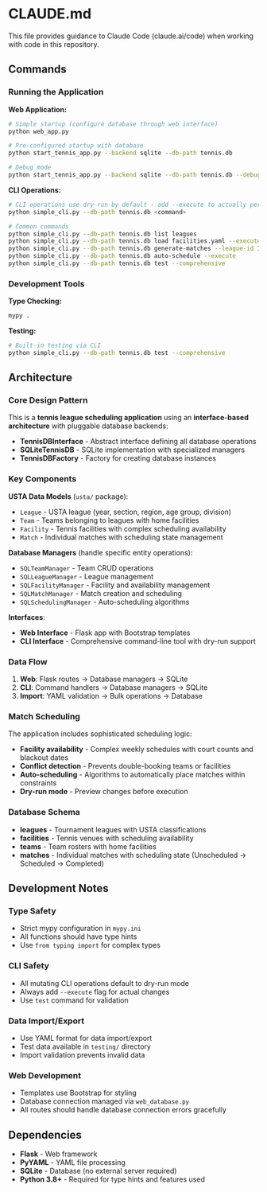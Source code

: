 # CLAUDE.md

This file provides guidance to Claude Code (claude.ai/code) when working with code in this repository.

## Commands

### Running the Application

**Web Application:**
```bash
# Simple startup (configure database through web interface)
python web_app.py

# Pre-configured startup with database
python start_tennis_app.py --backend sqlite --db-path tennis.db

# Debug mode
python start_tennis_app.py --backend sqlite --db-path tennis.db --debug
```

**CLI Operations:**
```bash
# CLI operations use dry-run by default - add --execute to actually perform changes
python simple_cli.py --db-path tennis.db <command>

# Common commands
python simple_cli.py --db-path tennis.db list leagues
python simple_cli.py --db-path tennis.db load facilities.yaml --execute
python simple_cli.py --db-path tennis.db generate-matches --league-id 1 --execute
python simple_cli.py --db-path tennis.db auto-schedule --execute
python simple_cli.py --db-path tennis.db test --comprehensive
```

### Development Tools

**Type Checking:**
```bash
mypy .
```

**Testing:**
```bash
# Built-in testing via CLI
python simple_cli.py --db-path tennis.db test --comprehensive
```

## Architecture

### Core Design Pattern
This is a **tennis league scheduling application** using an **interface-based architecture** with pluggable database backends:

- **TennisDBInterface** - Abstract interface defining all database operations
- **SQLiteTennisDB** - SQLite implementation with specialized managers
- **TennisDBFactory** - Factory for creating database instances

### Key Components

**USTA Data Models** (`usta/` package):
- `League` - USTA league (year, section, region, age group, division)
- `Team` - Teams belonging to leagues with home facilities
- `Facility` - Tennis facilities with complex scheduling availability
- `Match` - Individual matches with scheduling state management

**Database Managers** (handle specific entity operations):
- `SQLTeamManager` - Team CRUD operations
- `SQLLeagueManager` - League management
- `SQLFacilityManager` - Facility and availability management
- `SQLMatchManager` - Match creation and scheduling
- `SQLSchedulingManager` - Auto-scheduling algorithms

**Interfaces**:
- **Web Interface** - Flask app with Bootstrap templates
- **CLI Interface** - Comprehensive command-line tool with dry-run support

### Data Flow
1. **Web**: Flask routes → Database managers → SQLite
2. **CLI**: Command handlers → Database managers → SQLite
3. **Import**: YAML validation → Bulk operations → Database

### Match Scheduling
The application includes sophisticated scheduling logic:
- **Facility availability** - Complex weekly schedules with court counts and blackout dates
- **Conflict detection** - Prevents double-booking teams or facilities
- **Auto-scheduling** - Algorithms to automatically place matches within constraints
- **Dry-run mode** - Preview changes before execution

### Database Schema
- **leagues** - Tournament leagues with USTA classifications
- **facilities** - Tennis venues with scheduling availability
- **teams** - Team rosters with home facilities
- **matches** - Individual matches with scheduling state (Unscheduled → Scheduled → Completed)

## Development Notes

### Type Safety
- Strict mypy configuration in `mypy.ini`
- All functions should have type hints
- Use `from typing import` for complex types

### CLI Safety
- All mutating CLI operations default to dry-run mode
- Always add `--execute` flag for actual changes
- Use `test` command for validation

### Data Import/Export
- Use YAML format for data import/export
- Test data available in `testing/` directory
- Import validation prevents invalid data

### Web Development
- Templates use Bootstrap for styling
- Database connection managed via `web_database.py`
- All routes should handle database connection errors gracefully

## Dependencies
- **Flask** - Web framework
- **PyYAML** - YAML file processing
- **SQLite** - Database (no external server required)
- **Python 3.8+** - Required for type hints and features used